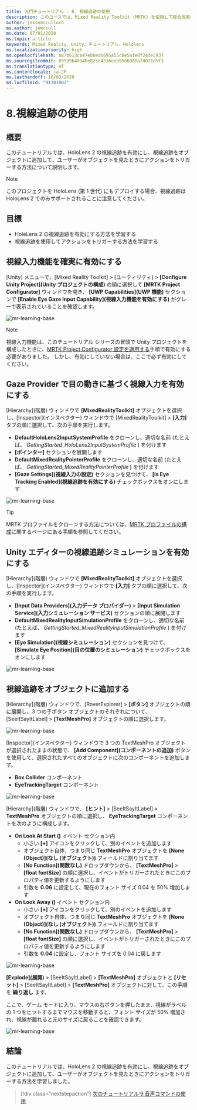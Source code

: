 ```yaml
---
title: 入門チュートリアル - 8. 視線追跡の使用
description: このコースでは、Mixed Reality Toolkit (MRTK) を使用して複合現実のアプリケーションを作成する方法について説明します。
author: jessemcculloch
ms.author: jemccull
ms.date: 07/01/2020
ms.topic: article
keywords: Mixed Reality、Unity、チュートリアル、Hololens
ms.localizationpriority: high
ms.openlocfilehash: a87b613ca47eb0ed6695a55c8e5afe0f24de5937
ms.sourcegitcommit: 09599b4034be825e4536eeb9566968afd021d5f3
ms.translationtype: HT
ms.contentlocale: ja-JP
ms.lasthandoff: 10/03/2020
ms.locfileid: "91701002"
---
```

# <a name="8-using-eye-tracking"></a>8.視線追跡の使用

## <a name="overview"></a>概要

このチュートリアルでは、HoloLens 2 の視線追跡を有効にし、視線追跡をオブジェクトに追加して、ユーザーがオブジェクトを見たときにアクションをトリガーする方法について説明します。

> [!NOTE]
> このプロジェクトを HoloLens (第 1 世代) にもデプロイする場合、視線追跡は HoloLens 2 でのみサポートされることに注意してください。

## <a name="objectives"></a>目標

* HoleLens 2 の視線追跡を有効にする方法を学習する
* 視線追跡を使用してアクションをトリガーする方法を学習する

## <a name="ensuring-the-eye-gaze-input-capability-is-enabled"></a>視線入力機能を確実に有効にする

[Unity] メニューで、[Mixed Reality Toolkit] > [ユーティリティ] > **[Configure Unity Project]\(Unity プロジェクトの構成\)** の順に選択して **[MRTK Project Configurator]** ウィンドウを開き、 **[UWP Capabilities]\(UWP 機能\)** セクションで **[Enable Eye Gaze Input Capability]\(視線入力機能を有効にする\)** がグレーで表示されていることを確認します。

![mr-learning-base](images/mr-learning-base/base-08-section1-step1-1.png)

> [!NOTE]
> 視線入力機能は、このチュートリアル シリーズの冒頭で Unity プロジェクトを構成したときに、[MRTK Project Configurator 設定を適用する](mr-learning-base-02.md#1-apply-the-mrtk-project-configurator-settings)手順で有効にする必要がありました。 しかし、有効にしていない場合は、ここで必ず有効にしてください。

## <a name="enabling-eye-based-gaze-in-the-gaze-provider"></a>Gaze Provider で目の動きに基づく視線入力を有効にする

[Hierarchy]\(階層\) ウィンドウで **[MixedRealityToolkit]** オブジェクトを選択し、[Inspector]\(インスペクター\) ウィンドウで [MixedRealityToolkit] > **[入力]** タブの順に選択して、次の手順を実行します。

* **DefaultHoloLens2InputSystemProfile** をクローンし、適切な名前 (たとえば、 _GettingStarted_HoloLens2InputSystemProfile_ ) を付けます
* **[ポインター]** セクションを展開します
* **DefaultMixedRealityPointerProfile** をクローンし、適切な名前 (たとえば、 _GettingStarted_MixedRealityPointerProfile_ ) を付けます
* **[Gaze Settings]\(視線入力の設定\)** セクションを見つけて、 **[Is Eye Tracking Enabled]\(視線追跡を有効にする\)** チェックボックスをオンにします

![mr-learning-base](images/mr-learning-base/base-08-section2-step1-1.png)

> [!TIP]
> MRTK プロファイルをクローンする方法については、[MRTK プロファイルの構成](mr-learning-base-03.md)に関するページにある手順を参照してください。

## <a name="enabling-simulated-eye-tracking-for-the-unity-editor"></a>Unity エディターの視線追跡シミュレーションを有効にする

[Hierarchy]\(階層\) ウィンドウで **[MixedRealityToolkit]** オブジェクトを選択し、[Inspector]\(インスペクター\) ウィンドウで **[入力]** タブの順に選択して、次の手順を実行します。

* **[Input Data Providers]\(入力データ プロバイダー\)**  >  **[Input Simulation Service]\(入力シミュレーション サービス\)** セクションの順に展開します
* **DefaultMixedRealityInputSimulationProfile** をクローンし、適切な名前 (たとえば、 _GettingStarted_MixedRealityInputSimulationProfile_ ) を付けます
* **[Eye Simulation]\(視線シミュレーション\)** セクションを見つけて、 **[Simulate Eye Position]\(目の位置のシミュレーション\)** チェックボックスをオンにします

![mr-learning-base](images/mr-learning-base/base-08-section3-step1-1.png)

## <a name="adding-eye-tracking-to-objects"></a>視線追跡をオブジェクトに追加する

[Hierarchy]\(階層\) ウィンドウで、[RoverExplorer] > **[ボタン]** オブジェクトの順に展開し、3 つの子ボタン オブジェクトのそれぞれについて、[SeeItSayItLabel] > **[TextMeshPro]** オブジェクトの順に選択します。

![mr-learning-base](images/mr-learning-base/base-08-section4-step1-1.png)

[Inspector]\(インスペクター\) ウィンドウで 3 つの TextMeshPro オブジェクトが選択されたままの状態で、 **[Add Component]\(コンポーネントの追加\)** ボタンを使用して、選択されたすべてのオブジェクトに次のコンポーネントを追加します。

* **Box Collider** コンポーネント
* **EyeTrackingTarget** コンポーネント

![mr-learning-base](images/mr-learning-base/base-08-section4-step1-2.png)

[Hierarchy]\(階層\) ウィンドウで、 **[ヒント]** > [SeeItSayItLabel] > **TextMeshPro** オブジェクトの順に選択し、 **EyeTrackingTarget** コンポーネントを次のように構成します。

* **On Look At Start ()** イベント セクション内
  * 小さい **[+]** アイコンをクリックして、別のイベントを追加します
  * オブジェクト自体、つまり同じ **TextMeshPro** オブジェクトを **[None (Object)]\(なし (オブジェクト)\)** フィールドに割り当てます
  * **[No Function]\(関数なし\)** ドロップダウンから、 **[TextMeshPro]**  >  **[float fontSize]** の順に選択し、イベントがトリガーされたときにこのプロパティ値を更新するようにします
  * 引数を **0.06** に設定して、現在のフォント サイズ 0.04 を 50% 増加します
* **On Look Away ()** イベント セクション内
  * 小さい **[+]** アイコンをクリックして、別のイベントを追加します
  * オブジェクト自体、つまり同じ **TextMeshPro** オブジェクトを **[None (Object)]\(なし (オブジェクト)\)** フィールドに割り当てます
  * **[No Function]\(関数なし\)** ドロップダウンから、 **[TextMeshPro]**  >  **[float fontSize]** の順に選択し、イベントがトリガーされたときにこのプロパティ値を更新するようにします
  * 引数を **0.04** に設定し、フォント サイズを 0.04 に戻します

![mr-learning-base](images/mr-learning-base/base-08-section4-step1-3.png)

**[Explode]\(展開\)** > [SeeItSayItLabel] > **[TextMeshPro]** オブジェクトと **[リセット]** > [SeeItSayItLabel] > **[TextMeshPro]** オブジェクトに対して、この手順を **繰り返し** ます。

ここで、ゲーム モードに入り、マウスの右ボタンを押したまま、視線がラベルの 1 つをヒットするまでマウスを移動すると、フォント サイズが 50% 増加され、視線が離れると元のサイズに戻ることを確認できます。

![mr-learning-base](images/mr-learning-base/base-08-section4-step1-4.png)

## <a name="congratulations"></a>結論

このチュートリアルでは、HoloLens 2 の視線追跡を有効にし、視線追跡をオブジェクトに追加して、ユーザーがオブジェクトを見たときにアクションをトリガーする方法を学習しました。

> [!div class="nextstepaction"]
> [次のチュートリアル:9.音声コマンドの使用](mr-learning-base-09.md)